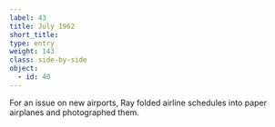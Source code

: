 ```yaml
---
label: 43
title: July 1962
short_title:
type: entry
weight: 143
class: side-by-side
object:
  - id: 40
---
```


For an issue on new airports, Ray folded airline schedules into paper airplanes and photographed them.
